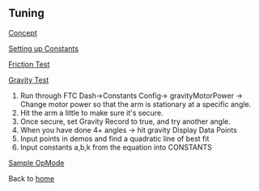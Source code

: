 ## Tuning

[Concept](https://drive.google.com/file/d/1Iwj-Z9zd8c8J4GX17FpEbIKfM_c_fe1C/view?usp=sharing)

[Setting up Constants](https://drive.google.com/file/d/1Mxs4Xc-Yvil3kPFdIyS90Bi6xHD1d6_C/view?usp=sharing)

[Friction Test](https://drive.google.com/file/d/1yIwwUulsOOap69kC7vXZ5sPuefHygOU0/view?usp=sharing)

[Gravity Test](https://drive.google.com/file/d/1Kuo1qq4SRiU6NTrSLFn0H_Ze5K63s0UT/view?usp=sharing)
1. Run through FTC Dash->Constants Config-> gravityMotorPower -> Change motor power so that the arm is stationary at a specific angle.
2. Hit the arm a little to make sure it's secure.
3. Once secure, set Gravity Record to true, and try another angle.
4. When you have done 4+ angles -> hit gravity Display Data Points
5. Input points in demos and find a quadratic line of best fit
6. Input constants a,b,k from the equation into CONSTANTS

[Sample OpMode](https://drive.google.com/file/d/1ZcLgHqDZ4hlovDQ-fgoP04Erfebp-c1A/view?usp=sharing)



Back to [home](README)
